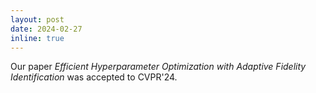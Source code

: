 ```yaml
---
layout: post
date: 2024-02-27 
inline: true
---
```


Our paper *Efficient Hyperparameter Optimization with Adaptive Fidelity Identification* was accepted to CVPR'24. 